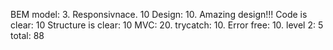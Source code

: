 BEM model: 3. 
Responsivnace.  10
Design: 10. Amazing design!!!
Code is clear: 10
Structure is clear: 10
MVC: 20. 
trycatch: 10. 
Error free: 10. 
level 2: 5
total: 88


